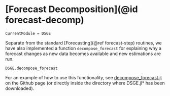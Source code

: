 # [Forecast Decomposition](@id forecast-decomp)

```@meta
CurrentModule = DSGE
```

Separate from the standard [Forecasting](@ref forecast-step) routines, we have also implemented a function `decompose_forecast` for explaining why a forecast changes as new data becomes available and new estimations are run.

```@docs
DSGE.decompose_forecast
```

For an example of how to use this functionality, see [decompose_forecast.jl](https://github.com/FRBNY-DSGE/DSGE.jl/tree/master/docs/examples) on the Github page (or directly inside the directory where DSGE.jl* has been downloaded).
